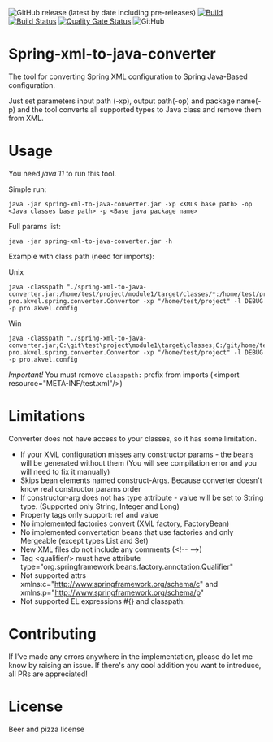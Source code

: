 ![GitHub release (latest by date including pre-releases)](https://img.shields.io/github/v/release/akvel/spring-xml-to-java-converter?include_prereleases)
[![Build](https://github.com/Akvel/spring-xml-to-java-converter/actions/workflows/build.yml/badge.svg?branch=master)](https://github.com/Akvel/spring-xml-to-java-converter/actions/workflows/build.yml)
[![Build Status](https://travis-ci.com/Akvel/spring-xml-to-java-converter.svg?branch=master)](https://travis-ci.com/Akvel/spring-xml-to-java-converter)
[![Quality Gate Status](https://sonarcloud.io/api/project_badges/measure?project=Akvel_spring-xml-to-java-converter&metric=alert_status)](https://sonarcloud.io/dashboard?id=Akvel_spring-xml-to-java-converter)
![GitHub](https://img.shields.io/github/license/akvel/spring-xml-to-java-converter)

# Spring-xml-to-java-converter
The tool for converting Spring XML configuration to Spring Java-Based configuration.

Just set parameters input path (-xp), output path(-op) and package name(-p) and the tool converts all supported types to Java class and
remove them from XML.

# Usage

You need *java 11* to run this tool.

Simple run:
```
java -jar spring-xml-to-java-converter.jar -xp <XMLs base path> -op <Java classes base path> -p <Base java package name>
```

Full params list:
```
java -jar spring-xml-to-java-converter.jar -h
```

Example with class path (need for imports):

Unix
```
java -classpath "./spring-xml-to-java-converter.jar:/home/test/project/module1/target/classes/*:/home/test/project/module2/target/classes/*" pro.akvel.spring.converter.Convertor -xp "/home/test/project" -l DEBUG -p pro.akvel.config
```
Win
```
java -classpath "./spring-xml-to-java-converter.jar;C:\git\test\project\module1\target\classes;C:/git/home/test/project/module2/target/classes" pro.akvel.spring.converter.Convertor -xp "/home/test/project" -l DEBUG -p pro.akvel.config
```

*Important!* You must remove `classpath:` prefix from imports (&lt;import resource="META-INF/test.xml"/&gt;)


# Limitations

Converter does not have access to your classes, so it has some limitation.

* If your XML configuration misses any constructor params - the beans will be generated without them (You will see compilation error and you will need to fix it manually)
* Skips bean elements named construct-Args. Because converter doesn't know real constructor params order
* If constructor-arg does not has type attribute - value will be set to String type. (Supported only String, Integer and Long)
* Property tags only support: ref and value
* No implemented factories convert (XML factory, FactoryBean)
* No implemented convertation beans that use factories and only Mergeable (except types List and Set)
* New XML files do not include any comments (&lt;!-- --&gt;)
* Tag &lt;qualifier/&gt; must have attribute type="org.springframework.beans.factory.annotation.Qualifier"
* Not supported attrs xmlns:c="http://www.springframework.org/schema/c" and xmlns:p="http://www.springframework.org/schema/p"
* Not supported EL expressions #{} and classpath:


# Contributing

If I've made any errors anywhere in the implementation, please do let me know by raising an issue. If there's any cool addition you want to introduce, all PRs are appreciated!

# License

Beer and pizza license
